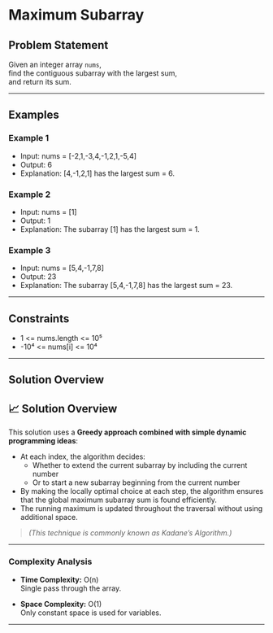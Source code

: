 # Maximum Subarray

## Problem Statement

Given an integer array `nums`,  
find the contiguous subarray with the largest sum,  
and return its sum.

---

## Examples

### Example 1

- Input: nums = [-2,1,-3,4,-1,2,1,-5,4]
- Output: 6
- Explanation: [4,-1,2,1] has the largest sum = 6.

### Example 2
- Input: nums = [1]
- Output: 1
- Explanation: The subarray [1] has the largest sum = 1.

### Example 3
- Input: nums = [5,4,-1,7,8]
- Output: 23
- Explanation: The subarray [5,4,-1,7,8] has the largest sum = 23.


---

## Constraints

- 1 <= nums.length <= 10⁵
- -10⁴ <= nums[i] <= 10⁴

---

## Solution Overview

## 📈 Solution Overview

This solution uses a **Greedy approach combined with simple dynamic programming ideas**:

- At each index, the algorithm decides:
  - Whether to extend the current subarray by including the current number
  - Or to start a new subarray beginning from the current number
- By making the locally optimal choice at each step, the algorithm ensures that the global maximum subarray sum is found efficiently.
- The running maximum is updated throughout the traversal without using additional space.

> *(This technique is commonly known as Kadane’s Algorithm.)*

---

### Complexity Analysis

- **Time Complexity:** O(n)  
  Single pass through the array.

- **Space Complexity:** O(1)  
  Only constant space is used for variables.

---

